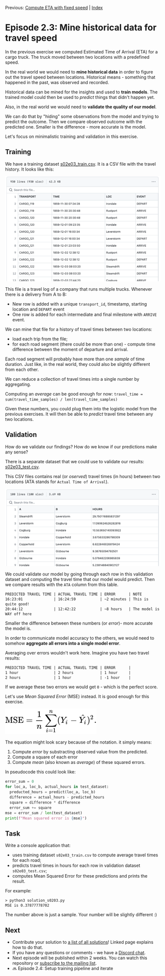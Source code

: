 Previous: [Compute ETA with fixed speed](transport-tycoon_22.md) | [Index](transport-tycoon.md) 

# Episode 2.3: Mine historical data for travel speed

In the previous exercise we computed Estimated Time of Arrival (ETA) for a cargo truck. The truck moved between two locations with a predefined speed.

In the real world we would need to **mine historical data** in order to figure out the travel speed between locations. Historical means - something that happened in the past, was observed and recorded.

Historical data can be mined for the insights and used to **train models**. The trained model could then be used to *predict* things that didn't happen yet. 

Also, in the real world we would need to **validate the quality of our model**. 

We can do that by "hiding" some observations from the model and trying to predict the outcome. Then we compare observed outcome with the predicted one. Smaller is the difference - more accurate is the model.

Let's focus on minimalistic training and validation in this exercise.

## Training

We have a training dataset [s02e03_train.csv](transport-tycoon/s02e03_train.csv). It is a CSV file with the travel history. It looks like this:

![image-20220310150706585](images//image-20220310150706585.png)

This file is a travel log of a company that runs multiple trucks. Whenever there is a delivery from A to B:

- New row is added with a unique `transport_id`, timestamp, starting location and `DEPART` event
- One row is added for each intermediate and final milestone with `ARRIVE` event.

We can mine that file for a history of travel times between two locations: 

- load each trip from the file;
- for each road segment (there could be more than one) - compute time difference between the moment of departure and arrival.

Each road segment will probably have more than one _sample_ of time duration. Just like, in the real world, they could also be slightly different from each other.

We can reduce a collection of travel times into a single number by aggregating. 

Computing an *average* can be good enough for now: `travel_time = sum(travel_time_samples) / len(travel_time_samples)`

Given these numbers, you could plug them into the logistic model from the previous exercises. It will then be able to *predict* travel time between any two locations. 

## Validation

How do we validate our findings? How do we know if our predictions make any sense?

There is a separate dataset that we could use to validate our results: [s02e03_test.csv](transport-tycoon/s02e03_test.csv). 

This CSV files contains real (or *oserved*) travel times (in hours) between two locations (ATA stands for `Actual Time of Arrival`).

![image-20220310150638459](images/image-20220310150638459.png) 

We could validate our model by going through each row in this validation dataset and computing the travel time that our model would predict. Then we compare results with the `ATA` column from this table.

```
PREDICTED TRAVEL TIME | ACTUAL TRAVEL TIME | ERROR      | NOTE
16:23:01              | 16:24:59           | ~2 minutes | This is quite good!
20:44:12              | 12:42:22           | ~8 hours   | The model is WAY off here
```

Smaller the difference between these numbers (or *error*)- more accurate the model is.

In order to communicate model accuracy to the others, we would need to somehow **aggregate all errors into a single model error**. 

Averaging over errors wouldn't work here. Imagine you have two travel results:

```
PREDICTED TRAVEL TIME | ACTUAL TRAVEL TIME | ERROR      |
1 hour                | 2 hours            | 1 hour     |
2 hours               | 1 hour             | -1 hour    |
```

If we average these two errors we would get `0` - which is the perfect score. 

Let's use *Mean Squared Error* (MSE) instead. It is good enough for this exercise.

![e258221518869aa1c6561bb75b99476c4734108e](images/e258221518869aa1c6561bb75b99476c4734108e.svg)

The equation might look scary because of the notation. it simply means:

1. Compute *error* by substracting observed value from the predicted.
2. Compute a square of each error
3. Compute *mean* (also known as *average*) of these squared errors. 

In pseudocode this could look like:

```python
error_sum = 0
for loc_a, loc_b, actual_hours in test_dataset:
  preducted_hours = predict(loc_a, loc_b)
  difference = actual_hours - predicted_hours
  square = difference * difference
  error_sum += square
mse = error_sum / len(test_dataset)
print(f"Mean squared error is {mse}")
```



## Task

Write a console application that:

- uses training dataset `s02e03_train.csv` to compute average travel times for each road;
- predicts travel times in hours for each row in validation dataset  `s02e03_test.csv`;
- computes Mean Squared Error for these predictions and prints the result.

For example:

```
> python3 solution_s0203.py
MSE is 0.37877778702
```

The number above is just a sample. Your number will be slightly different :)

## Next

- Contribute your solution to [a list of all solutions](transport-tycoon/README.md)! Linked page explains how to do that.
- If you have any questions or comments - we have a [Discord chat](https://discord.gg/jHGbUwxDgv).
- Next episode will be published within 2 weeks. You can watch this repository or [subscribe to the mailing list](https://tinyletter.com/softwarepark).
- 🔜 Episode 2.4: Setup training pipeline and iterate

